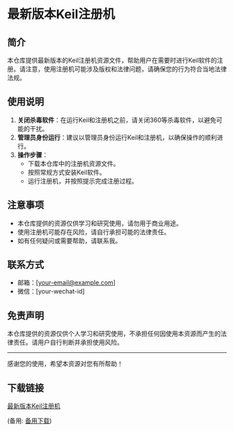 # 最新版本Keil注册机

## 简介
本仓库提供最新版本的Keil注册机资源文件，帮助用户在需要时进行Keil软件的注册。请注意，使用注册机可能涉及版权和法律问题，请确保您的行为符合当地法律法规。

## 使用说明
1. **关闭杀毒软件**：在运行Keil和注册机之前，请关闭360等杀毒软件，以避免可能的干扰。
2. **管理员身份运行**：建议以管理员身份运行Keil和注册机，以确保操作的顺利进行。
3. **操作步骤**：
   - 下载本仓库中的注册机资源文件。
   - 按照常规方式安装Keil软件。
   - 运行注册机，并按照提示完成注册过程。

## 注意事项
- 本仓库提供的资源仅供学习和研究使用，请勿用于商业用途。
- 使用注册机可能存在风险，请自行承担可能的法律责任。
- 如有任何疑问或需要帮助，请联系我。

## 联系方式
- 邮箱：[your-email@example.com]
- 微信：[your-wechat-id]

## 免责声明
本仓库提供的资源仅供个人学习和研究使用，不承担任何因使用本资源而产生的法律责任。请用户自行判断并承担使用风险。

---

感谢您的使用，希望本资源对您有所帮助！

## 下载链接
[最新版本Keil注册机](https://pan.quark.cn/s/4de33238541b) 

(备用: [备用下载](https://pan.baidu.com/s/1nPfifr7seWgJREZ71x2lbQ?pwd=1234))
